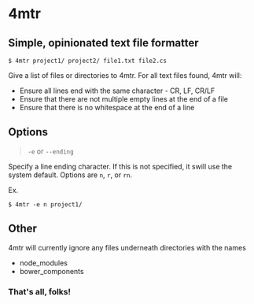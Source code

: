 ﻿# 4mtr
## Simple, opinionated text file formatter

```
$ 4mtr project1/ project2/ file1.txt file2.cs
```

Give a list of files or directories to 4mtr. For all text files found, 4mtr will:
- Ensure all lines end with the same character - CR, LF, CR/LF
- Ensure that there are not multiple empty lines at the end of a file
- Ensure that there is no whitespace at the end of a line

## Options
> `-e` or `--ending`

Specify a line ending character. If this is not specified, it swill use the system default.
Options are `n`, `r`, or `rn`.

Ex.
```
$ 4mtr -e n project1/
```

## Other
4mtr will currently ignore any files underneath directories with the names
- node_modules
- bower_components


### That's all, folks!